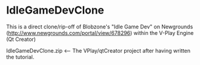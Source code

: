 # IdleGameDevClone
This is a direct clone/rip-off of Blobzone's "Idle Game Dev" on Newgrounds (http://www.newgrounds.com/portal/view/678296) within the V-Play Engine (Qt Creator)

IdleGameDevClone.zip <-- The VPlay/qtCreator project after having written the tutorial.
